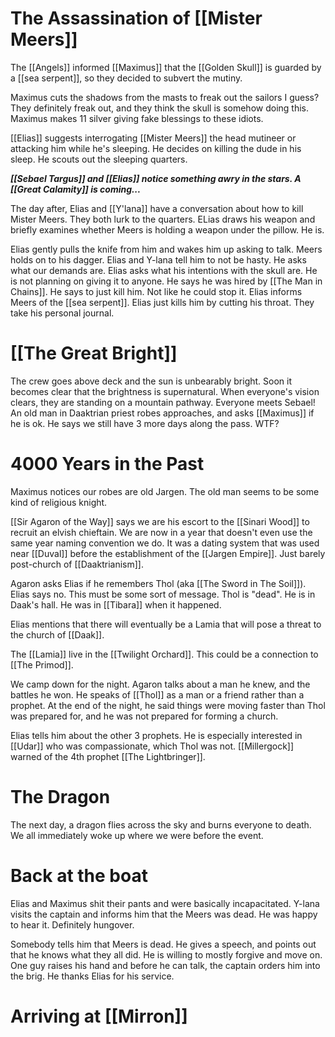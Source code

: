 # The Assassination of [[Mister Meers]]
The [[Angels]] informed [[Maximus]] that the [[Golden Skull]] is guarded by a [[sea serpent]], so they decided to subvert the mutiny.

Maximus cuts the shadows from the masts to freak out the sailors I guess? They definitely freak out, and they think the skull is somehow doing this. Maximus makes 11 silver giving fake blessings to these idiots.

[[Elias]] suggests interrogating [[Mister Meers]] the head mutineer or attacking him while he's sleeping. He decides on killing the dude in his sleep. He scouts out the sleeping quarters.

***[[Sebael Targus]] and [[Elias]] notice something awry in the stars. A [[Great Calamity]] is coming...***

The day after, Elias and [[Y'lana]] have a conversation about how to kill Mister Meers. They both lurk to the quarters. ELias draws his weapon and briefly examines whether Meers is holding a weapon under the pillow. He is.

Elias gently pulls the knife from him and wakes him up asking to talk. Meers holds on to his dagger. Elias and Y-lana tell him to not be hasty. He asks what our demands are. Elias asks what his intentions with the skull are. He is not planning on giving it to anyone. He says he was hired by [[The Man in Chains]]. He says to just kill him. Not like he could stop it. Elias informs Meers of the [[sea serpent]]. Elias just kills him by cutting his throat. They take his personal journal.
# [[The Great Bright]]
The crew goes above deck and the sun is unbearably bright. Soon it becomes clear that the brightness is supernatural. When everyone's vision clears, they are standing on a mountain pathway. Everyone meets Sebael! An old man in Daaktrian priest robes approaches, and asks [[Maximus]] if he is ok. He says we still have 3 more days along the pass. WTF?
# 4000 Years in the Past
Maximus notices our robes are old Jargen. The old man seems to be some kind of religious knight.

[[Sir Agaron of the Way]] says we are his escort to the [[Sinari Wood]] to recruit an elvish chieftain. We are now in a year that doesn't even use the same year naming convention we do. It was a dating system that was used near [[Duval]] before the establishment of the [[Jargen Empire]]. Just barely post-church of [[Daaktrianism]].

Agaron asks Elias if he remembers Thol (aka [[The Sword in The Soil]]). Elias says no. This must be some sort of message. Thol is "dead". He is in Daak's hall. He was in [[Tibara]] when it happened.

Elias mentions that there will eventually be a Lamia that will pose a threat to the church of [[Daak]]. 

The [[Lamia]] live in the [[Twilight Orchard]]. This could be a connection to [[The Primod]].

We camp down for the night. Agaron talks about a man he knew, and the battles he won. He speaks of [[Thol]] as a man or a friend rather than a prophet. At the end of the night, he said things were moving faster than Thol was prepared for, and he was not prepared for forming a church. 

Elias tells him about the other 3 prophets. He is especially interested in [[Udar]] who was compassionate, which Thol was not. [[Millergock]] warned of the 4th prophet [[The Lightbringer]].
# The Dragon
The next day, a dragon flies across the sky and burns everyone to death. We all immediately woke up where we were before the event. 
# Back at the boat
Elias and Maximus shit their pants and were basically incapacitated. Y-lana visits the captain and informs him that the Meers was dead. He was happy to hear it. Definitely hungover. 

Somebody tells him that Meers is dead. He gives a speech, and points out that he knows what they all did. He is willing to mostly forgive and move on. One guy raises his hand and before he can talk, the captain orders him into the brig. He thanks Elias for his service.
# Arriving at [[Mirron]]
